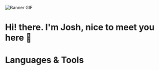 ![Banner GIF](https://mercado-joshua.github.io/standard.gif)
# Hi! there. I'm Josh, nice to meet you here 👋
# Languages & Tools
